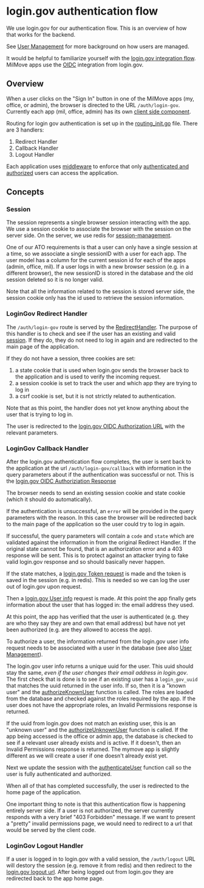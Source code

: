 # login.gov authentication flow

We use login.gov for our authentication flow. This is an overview of
how that works for the backend.

See [User Management](../../about/security/user-management.md) for
more background on how users are managed.

It would be helpful to familiarize yourself with the [login.gov
integration flow](https://developers.login.gov/overview/). MilMove
apps use the [OIDC](https://developers.login.gov/oidc/) integration
from login.gov.

## Overview

When a user clicks on the "Sign In" button in one of the MilMove apps
(my, office, or admin), the browser is directed to the URL
`/auth/login-gov`. Currently each app (mil, office, admin) has its own
[client side
component](https://github.com/transcom/mymove/search?l=JavaScript&q=login-gov).

Routing for login gov authentication is set up in the
[routing_init.go](https://github.com/transcom/mymove/search?q=authMux+Handle)
file. There are 3 handlers:
  1. Redirect Handler
  1. Callback Handler
  1. Logout Handler
  
Each application uses
[middleware](https://www.alexedwards.net/blog/making-and-using-middleware)
to enforce that only [authenticated and
authorized](https://auth0.com/docs/get-started/identity-fundamentals/authentication-and-authorization)
users can access the application.

## Concepts
### Session

The session represents a single browser session interacting with the
app. We use a session cookie to associate the browser with the session
on the server side. On the server, we use redis for
[session-management](session-management.md).

One of our ATO requirements is that a user can only have a single
session at a time, so we associate a single sessionID with a user for
each app. The user model has a column for the current session id for
each of the apps (admin, office, mil). If a user logs in with a new
browser session (e.g. in a different browser), the new sessionID is
stored in the database and the old session deleted so it is no longer
valid.

Note that all the information related to the session is stored server
side, the session cookie only has the id used to retrieve the session
information.

### LoginGov Redirect Handler
The `/auth/login-gov` route is served by the
[RedirectHandler](https://github.com/transcom/mymove/blob/master/pkg/handlers/authentication/auth.go).
The purpose of this handler is to check and see if the user has an
existing and valid [session](session-management.md). If they do, they
do not need to log in again and are redirected to the main page of the
application.

If they do not have a session, three cookies are set:
  1. a state cookie that is used when login.gov sends the browser back
     to the application and is used to verify the incoming request.
  1. a session cookie is set to track the user and which app they are
     trying to log in
  2. a csrf cookie is set, but it is not strictly related to
     authentication.

Note that as this point, the handler does not yet know anything about
the user that is trying to log in.

The user is redirected to the [login.gov OIDC Authorization
URL](https://developers.login.gov/oidc/#authorization) with the
relevant parameters.

### LoginGov Callback Handler

After the login.gov authentication flow completes, the user is sent
back to the application at the url `/auth/login-gov/callback` with
information in the query parameters about if the authentication was
successful or not. This is the [login.gov OIDC Authoriziation
Response](https://developers.login.gov/oidc/#authorization-response)

The browser needs to send an existing session cookie and state cookie
(which it should do automatically).

If the authentication is unsuccessful, an `error` will be provided in
the query parameters with the reason. In this case the browser will be
redirected back to the main page of the application so the user could
try to log in again.

If successful, the query parameters will contain a `code` and `state`
which are validated against the information in from the original
Redirect Handler. If the original state cannot be found, that is an
authorization error and a 403 response will be sent. This is to
protect against an attacker trying to fake valid login.gov response
and so should basically never happen.

If the state matches, a [login.gov Token
request](https://developers.login.gov/oidc/#token) is made and the
token is saved in the session (e.g. in redis). This is needed so we
can log the user out of login.gov upon request.

Then a [login.gov User
info](https://developers.login.gov/oidc/#user-info) request is made.
At this point the app finally gets information about the user that has
logged in: the email address they used.

At this point, the app has verified that the user is authenticated
(e.g. they are who they say they are and own that email address) but
have not yet been authorized (e.g. are they allowed to access the
app).

To authorize a user, the information returned from the login.gov user
info request needs to be associated with a user in the database (see
also [User Management](../../about/security/user-management.md)).

The login.gov user info returns a unique uuid for the user. This uuid
should stay the same, *even if the user changes their email address in
login.gov*. The first check that is done is to see if an existing user
has a `login_gov_uuid` that matches the uuid returned in the user
info. If so, then it is a "known user" and the
[authorizeKnownUser](https://github.com/transcom/mymove/search?l=Go&q=authorizeKnownUser)
function is called. The roles are loaded from the database and checked
against the roles required by the app. If the user does not have the
appropriate roles, an Invalid Permissions response is returned.

If the uuid from login.gov does not match an existing user, this is an
"unknown user" and the
[authorizeUnknownUser](https://github.com/transcom/mymove/search?l=Go&q=authorizeUnknownUser)
function is called. If the app being accessed is the office or admin
app, the database is checked to see if a relevant user already exists
and is active.
If it doesn't, then an Invalid Permissions response is returned. The
mymove app is slightly different as we will create a user if one
doesn't already exist yet.

Next we update the session with the
[authenticateUser](https://github.com/transcom/mymove/search?q=authenticateUser)
function call so the user is fully authenticated and authorized.

When all of that has completed successfully, the user is redirected to
the home page of the application.

One important thing to note is that this authentication flow is
happening entirely server side. If a user is not authorized, the
server currently responds with a very brief "403 Forbidden" message.
If we want to present a "pretty" invalid permissions page, we would
need to redirect to a url that would be served by the client code.

### LoginGov Logout Handler

If a user is logged in to login.gov with a valid session, the
`/auth/logout` URL will destory the session (e.g. remove it from
redis) and then redirect to the [login.gov logout
url](https://developers.login.gov/oidc/#logout). After being logged
out from login.gov they are redirected back to the app home page.

